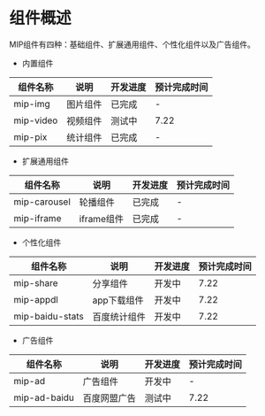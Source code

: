 # 组件概述

MIP组件有四种：基础组件、扩展通用组件、个性化组件以及广告组件。

- 内置组件

|组件名称|说明|开发进度|预计完成时间|
|--|--|--|--|
|mip-img|图片组件|已完成|-|
|mip-video|视频组件|测试中|7.22|
|mip-pix| 统计组件|已完成|-|

- 扩展通用组件

|组件名称|说明|开发进度|预计完成时间|
|--|--|--|--|
|mip-carousel|轮播组件|已完成|-|
|mip-iframe|iframe组件|已完成|-|

- 个性化组件

|组件名称|说明|开发进度|预计完成时间|
|--|--|--|--|
|mip-share|分享组件|开发中|7.22|
|mip-appdl|app下载组件|开发中|7.22|
|mip-baidu-stats|百度统计组件|开发中|7.22|

- 广告组件

|组件名称|说明|开发进度|预计完成时间|
|--|--|--|--|
|mip-ad|广告组件|开发中|-|
|mip-ad-baidu|百度网盟广告|测试中|7.22|
